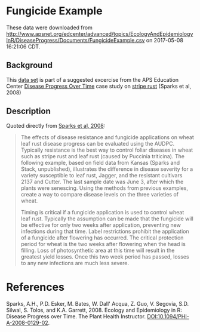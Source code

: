 # Fungicide Example

These data were downloaded from http://www.apsnet.org/edcenter/advanced/topics/EcologyAndEpidemiologyInR/DiseaseProgress/Documents/FungicideExample.csv
on 2017-05-08 16:21:06 CDT.

## Background

This [data set] is part of a suggested excercise from the APS Education Center
[Disease Progress Over Time] case study on [stripe rust] (Sparks et al, 2008)

## Description

Quoted directly from [Sparks et al, 2008][Disease Progress Over Time]:

> The effects of disease resistance and fungicide applications on wheat leaf
> rust disease progress can be evaluated using the AUDPC. Typically resistance is
> the best way to control foliar diseases in wheat such as stripe rust and leaf
> rust (caused by Puccinia triticina). The following example, based on field data
> from Kansas (Sparks and Stack, unpublished), illustrates the difference in
> disease severity for a variety susceptible to leaf rust, Jagger, and the
> resistant cultivars 2137 and Cutter. The last sample date was June 3, after
> which the plants were senescing. Using the methods from previous examples,
> create a way to compare disease levels on the three varieties of wheat.
>
> Timing is critical if a fungicide application is used to control wheat leaf
> rust. Typically the assumption can be made that the fungicide will be effective
> for only two weeks after application, preventing new infections during that
> time. Label restrictions prohibit the application of a fungicide after flowering
> has occurred. The critical protection period for wheat is the two weeks after
> flowering when the head is filling. Loss of photosynthetic area at this time
> will result in the greatest yield losses. Once this two week period has passed,
> losses to any new infections are much less severe.

# References

Sparks, A.H., P.D. Esker, M. Bates, W. Dall' Acqua, Z. Guo, V. Segovia, S.D.
Silwal, S. Tolos, and K.A. Garrett, 2008. Ecology and Epidemiology in R: Disease
Progress over Time. The Plant Health Instructor. 
[DOI:10.1094/PHI-A-2008-0129-02][Disease Progress Over Time].

[data set]: https://github.com/luckymehra/IntroR/blob/master/data/FungicideExample.csv
[Disease Progress Over Time]: http://dx.doi.org/10.1094/PHI-A-2008-0129-02
[stripe rust]: http://www.apsnet.org/edcenter/advanced/topics/EcologyAndEpidemiologyInR/DiseaseProgress/Pages/AUDPC.aspx "Using the area under the disease progress curve to compare disease severity"
